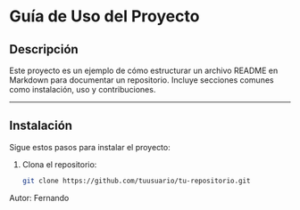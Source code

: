 # Guía de Uso del Proyecto

## Descripción
Este proyecto es un ejemplo de cómo estructurar un archivo README en Markdown para documentar un repositorio. Incluye secciones comunes como instalación, uso y contribuciones.

---

## Instalación

Sigue estos pasos para instalar el proyecto:

1. Clona el repositorio:
   ```bash
   git clone https://github.com/tuusuario/tu-repositorio.git


Autor: Fernando